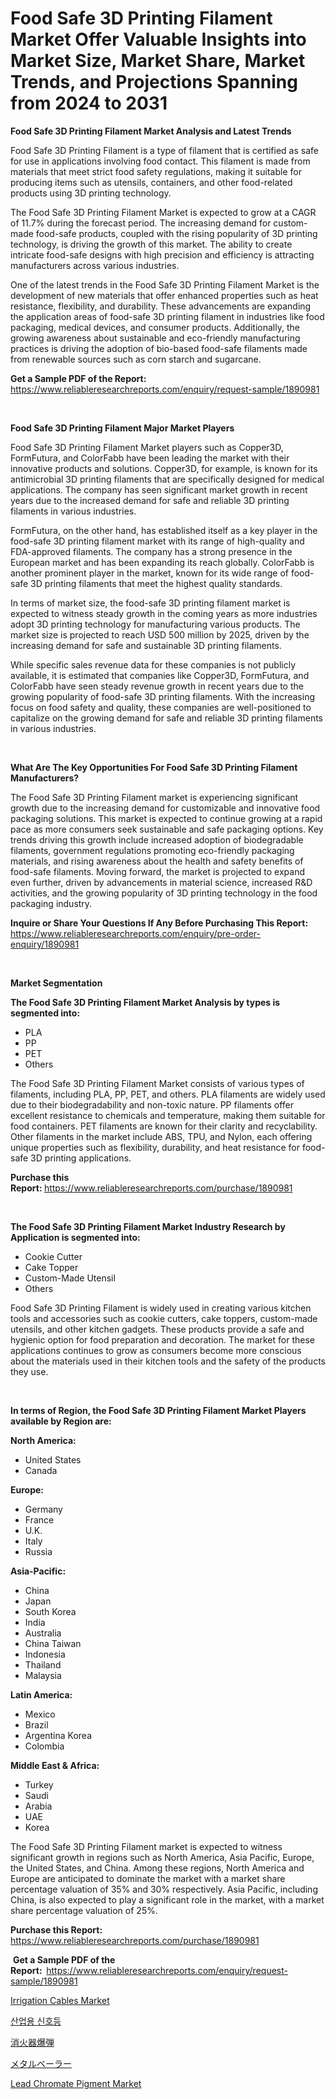 <p><h1>Food Safe 3D Printing Filament Market Offer Valuable Insights into Market Size, Market Share, Market Trends, and Projections Spanning from 2024 to 2031</h1></p><p><strong>Food Safe 3D Printing Filament Market Analysis and Latest Trends</strong></p>
<p><p>Food Safe 3D Printing Filament is a type of filament that is certified as safe for use in applications involving food contact. This filament is made from materials that meet strict food safety regulations, making it suitable for producing items such as utensils, containers, and other food-related products using 3D printing technology. </p><p>The Food Safe 3D Printing Filament Market is expected to grow at a CAGR of 11.7% during the forecast period. The increasing demand for custom-made food-safe products, coupled with the rising popularity of 3D printing technology, is driving the growth of this market. The ability to create intricate food-safe designs with high precision and efficiency is attracting manufacturers across various industries.</p><p>One of the latest trends in the Food Safe 3D Printing Filament Market is the development of new materials that offer enhanced properties such as heat resistance, flexibility, and durability. These advancements are expanding the application areas of food-safe 3D printing filament in industries like food packaging, medical devices, and consumer products. Additionally, the growing awareness about sustainable and eco-friendly manufacturing practices is driving the adoption of bio-based food-safe filaments made from renewable sources such as corn starch and sugarcane.</p></p>
<p><strong>Get a Sample PDF of the Report:&nbsp;</strong> <a href="https://www.reliableresearchreports.com/enquiry/request-sample/1890981">https://www.reliableresearchreports.com/enquiry/request-sample/1890981</a></p>
<p>&nbsp;</p>
<p><strong>Food Safe 3D Printing Filament Major Market Players</strong></p>
<p><p>Food Safe 3D Printing Filament Market players such as Copper3D, FormFutura, and ColorFabb have been leading the market with their innovative products and solutions. Copper3D, for example, is known for its antimicrobial 3D printing filaments that are specifically designed for medical applications. The company has seen significant market growth in recent years due to the increased demand for safe and reliable 3D printing filaments in various industries.</p><p>FormFutura, on the other hand, has established itself as a key player in the food-safe 3D printing filament market with its range of high-quality and FDA-approved filaments. The company has a strong presence in the European market and has been expanding its reach globally. ColorFabb is another prominent player in the market, known for its wide range of food-safe 3D printing filaments that meet the highest quality standards.</p><p>In terms of market size, the food-safe 3D printing filament market is expected to witness steady growth in the coming years as more industries adopt 3D printing technology for manufacturing various products. The market size is projected to reach USD 500 million by 2025, driven by the increasing demand for safe and sustainable 3D printing filaments.</p><p>While specific sales revenue data for these companies is not publicly available, it is estimated that companies like Copper3D, FormFutura, and ColorFabb have seen steady revenue growth in recent years due to the growing popularity of food-safe 3D printing filaments. With the increasing focus on food safety and quality, these companies are well-positioned to capitalize on the growing demand for safe and reliable 3D printing filaments in various industries.</p></p>
<p>&nbsp;</p>
<p><strong>What Are The Key Opportunities For Food Safe 3D Printing Filament Manufacturers?</strong></p>
<p><p>The Food Safe 3D Printing Filament market is experiencing significant growth due to the increasing demand for customizable and innovative food packaging solutions. This market is expected to continue growing at a rapid pace as more consumers seek sustainable and safe packaging options. Key trends driving this growth include increased adoption of biodegradable filaments, government regulations promoting eco-friendly packaging materials, and rising awareness about the health and safety benefits of food-safe filaments. Moving forward, the market is projected to expand even further, driven by advancements in material science, increased R&D activities, and the growing popularity of 3D printing technology in the food packaging industry.</p></p>
<p><strong>Inquire or Share Your Questions If Any Before Purchasing This Report:</strong> <a href="https://www.reliableresearchreports.com/enquiry/pre-order-enquiry/1890981">https://www.reliableresearchreports.com/enquiry/pre-order-enquiry/1890981</a></p>
<p>&nbsp;</p>
<p><strong>Market Segmentation</strong></p>
<p><strong>The Food Safe 3D Printing Filament Market Analysis by types is segmented into:</strong></p>
<p><ul><li>PLA</li><li>PP</li><li>PET</li><li>Others</li></ul></p>
<p><p>The Food Safe 3D Printing Filament Market consists of various types of filaments, including PLA, PP, PET, and others. PLA filaments are widely used due to their biodegradability and non-toxic nature. PP filaments offer excellent resistance to chemicals and temperature, making them suitable for food containers. PET filaments are known for their clarity and recyclability. Other filaments in the market include ABS, TPU, and Nylon, each offering unique properties such as flexibility, durability, and heat resistance for food-safe 3D printing applications.</p></p>
<p><strong>Purchase this Report:&nbsp;</strong><a href="https://www.reliableresearchreports.com/purchase/1890981">https://www.reliableresearchreports.com/purchase/1890981</a></p>
<p>&nbsp;</p>
<p><strong>The Food Safe 3D Printing Filament Market Industry Research by Application is segmented into:</strong></p>
<p><ul><li>Cookie Cutter</li><li>Cake Topper</li><li>Custom-Made Utensil</li><li>Others</li></ul></p>
<p><p>Food Safe 3D Printing Filament is widely used in creating various kitchen tools and accessories such as cookie cutters, cake toppers, custom-made utensils, and other kitchen gadgets. These products provide a safe and hygienic option for food preparation and decoration. The market for these applications continues to grow as consumers become more conscious about the materials used in their kitchen tools and the safety of the products they use.</p></p>
<p>&nbsp;</p>
<p><strong>In terms of Region, the Food Safe 3D Printing Filament Market Players available by Region are:</strong></p>
<p>
    <p> <strong> North America: </strong>
        <ul>
            <li>United States</li>
            <li>Canada</li>
        </ul>
        </p> 
    <p> <strong> Europe: </strong>
        <ul>
            <li>Germany</li>
            <li>France</li>
            <li>U.K.</li>
            <li>Italy</li>
            <li>Russia</li>
        </ul>
        </p> 
    <p> <strong> Asia-Pacific: </strong>
        <ul>
            <li>China</li>
            <li>Japan</li>
            <li>South Korea</li>
            <li>India</li>
            <li>Australia</li>
            <li>China Taiwan</li>
            <li>Indonesia</li>
            <li>Thailand</li>
            <li>Malaysia</li>
        </ul>
        </p> 
    <p> <strong> Latin America: </strong>
        <ul>
            <li>Mexico</li>
            <li>Brazil</li>
            <li>Argentina Korea</li>
            <li>Colombia</li>
        </ul>
        </p> 
    <p> <strong> Middle East & Africa: </strong>
        <ul>
            <li>Turkey</li>
            <li>Saudi</li>
            <li>Arabia</li>
            <li>UAE</li>
            <li>Korea</li>
        </ul>
    </p>
    </p>
<p><p>The Food Safe 3D Printing Filament market is expected to witness significant growth in regions such as North America, Asia Pacific, Europe, the United States, and China. Among these regions, North America and Europe are anticipated to dominate the market with a market share percentage valuation of 35% and 30% respectively. Asia Pacific, including China, is also expected to play a significant role in the market, with a market share percentage valuation of 25%.</p></p>
<p><strong>Purchase this Report: </strong><a href="https://www.reliableresearchreports.com/purchase/1890981">https://www.reliableresearchreports.com/purchase/1890981</a></p>
<p>&nbsp;<strong>Get a Sample PDF of the Report:&nbsp;&nbsp;</strong><a href="https://www.reliableresearchreports.com/enquiry/request-sample/1890981">https://www.reliableresearchreports.com/enquiry/request-sample/1890981</a></p>
<p><strong></strong></p>
<p><p><a href="https://github.com/pgtimber/Market-Research-Report-List-1/blob/main/irrigation-cables-market.md">Irrigation Cables Market</a></p><p><a href="https://medium.com/@cheddar67856/%EC%82%B0%EC%97%85-%EC%8B%A0%ED%98%B8%EB%93%B1-%EC%8B%9C%EC%9E%A5-%EA%B7%9C%EB%AA%A8-%EB%B0%8F-%EC%8B%9C%EC%9E%A5-%EB%8F%99%ED%96%A5-%EC%A0%84%EC%B2%B4-%EC%82%B0%EC%97%85-%EA%B0%9C%EC%9A%94-2024%EB%85%84%EB%B6%80%ED%84%B0-2031%EB%85%84%EA%B9%8C%EC%A7%80-27f404f777b3">산업용 신호등</a></p><p><a href="https://medium.com/@demarcuskuhlman/%E6%B6%88%E7%81%AB%E5%99%A8%E7%88%86%E5%BC%BE%E5%B8%82%E5%A0%B4%E3%81%AE%E5%88%86%E6%9E%90-%E3%82%B0%E3%83%AD%E3%83%BC%E3%83%90%E3%83%AB%E7%94%A3%E6%A5%AD%E3%81%AE%E8%A6%8B%E9%80%9A%E3%81%97%E3%81%A8%E4%BA%88%E6%B8%AC-2024%E5%B9%B4%E3%81%8B%E3%82%892031%E5%B9%B4-a9fc0fc087f5">消火器爆弾</a></p><p><a href="https://medium.com/@valeridd446677/%E9%87%91%E5%B1%9E%E3%83%90%E3%83%BC%E3%83%A9%E3%83%BC%E5%B8%82%E5%A0%B4%E3%83%AC%E3%83%9D%E3%83%BC%E3%83%88%E3%81%8C-%E3%81%93%E3%81%AE%E5%B8%82%E5%A0%B4%E3%81%AE%E6%9C%80%E6%96%B0%E3%81%AE%E3%83%88%E3%83%AC%E3%83%B3%E3%83%89%E3%81%A8%E6%88%90%E9%95%B7%E6%A9%9F%E4%BC%9A%E3%82%92%E6%98%8E%E3%82%89%E3%81%8B%E3%81%AB%E3%81%97%E3%81%A6%E3%81%84%E3%81%BE%E3%81%99-8fad8efa5fca">メタルベーラー</a></p><p><a href="https://github.com/lataunyatinikmelvin59ilbd0dv/Market-Research-Report-List-1/blob/main/lead-chromate-pigment-market.md">Lead Chromate Pigment Market</a></p></p>